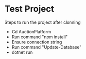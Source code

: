 ﻿# Test Project

Steps to run the project after clonning

- Cd AuctionPlatform
- Run command "npm install"
- Ensure connection string
- Run command "Update-Database"
- dotnet run
